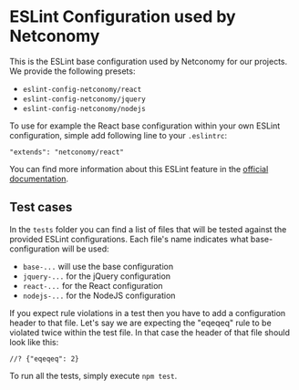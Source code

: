 # ESLint Configuration used by Netconomy

This is the ESLint base configuration used by Netconomy for our projects. We
provide the following presets:

* `eslint-config-netconomy/react`
* `eslint-config-netconomy/jquery`
* `eslint-config-netconomy/nodejs`

To use for example the React base configuration within your own ESLint
configuration, simple add following line to your `.eslintrc`:

```
"extends": "netconomy/react"
```

You can find more information about this ESLint feature in the
[official documentation](http://eslint.org/docs/developer-guide/shareable-configs).


## Test cases

In the `tests` folder you can find a list of files that will be tested against
the provided ESLint configurations. Each file's name indicates what
base-configuration will be used:

* `base-...` will use the base configuration
* `jquery-...` for the jQuery configuration
* `react-...` for the React configuration
* `nodejs-...` for the NodeJS configuration

If you expect rule violations in a test then you have to add a configuration
header to that file. Let's say we are expecting the "eqeqeq" rule to be violated
twice within the test file. In that case the header of that file should look
like this:

```
//? {"eqeqeq": 2}
```

To run all the tests, simply execute `npm test`.
